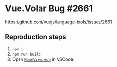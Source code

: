 # Vue.Volar Bug #2661

https://github.com/vuejs/language-tools/issues/2661

## Reproduction steps

1. `npm i`
1. `npm run build`
1. Open [`HomeView.vue`](dev/src/views/HomeView.vue) in VSCode.
